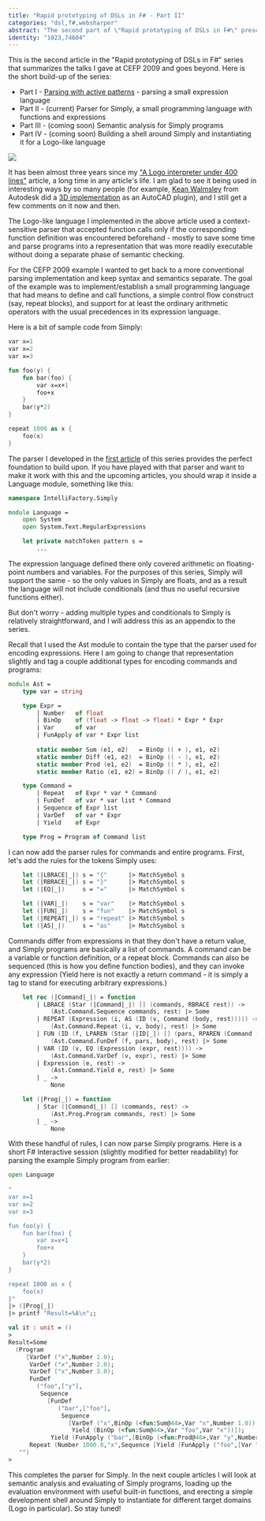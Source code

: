 ```yaml
---
title: "Rapid prototyping of DSLs in F# - Part II"
categories: "dsl,f#,websharper"
abstract: "The second part of \"Rapid prototyping of DSLs in F#\" presents the parser for Simply, a small programming language with functions and expressions."
identity: "1023,74604"
---
```

This is the second article in the "Rapid prototyping of DSLs in F#" series that summarizes the talks I gave at CEFP 2009 and goes beyond. Here is the short build-up of the series:


 * Part I - [Parsing with active patterns](//intellifactory.com/user/granicz/20090523-parsing-with-active-patterns) - parsing a small expression language
 * Part II - (current) Parser for Simply, a small programming language with functions and expressions
 * Part III - (coming soon) Semantic analysis for Simply programs
 * Part IV - (coming soon) Building a shell around Simply and instantiating it for a Logo-like language



![](/assets/Simply-Logo.png)

It has been almost three years since my ["A Logo interpreter under 400 lines"](http://www.intellifactory.com/articles/LogoInterpreter.aspx) article, a long time in any article's life. I am glad to see it being used in interesting ways by so many people (for example, [Kean Walmsley](http://through-the-interface.typepad.com/through_the_interface/) from Autodesk did a [3D implementation](http://through-the-interface.typepad.com/through_the_interface/2008/07/a-simple-3d-log.html) as an AutoCAD plugin), and I still get a few comments on it now and then.

The Logo-like language I implemented in the above article used a context-sensitive parser that accepted function calls only if the corresponding function definition was encountered beforehand - mostly to save some time and parse programs into a representation that was more readily executable without doing a separate phase of semantic checking.

For the CEFP 2009 example I wanted to get back to a more conventional parsing implementation and keep syntax and semantics separate. The goal of the example was to implement/establish a small programming language that had means to define and call functions, a simple control flow construct (say, repeat blocks), and support for at least the ordinary arithmetic operators with the usual precedences in its expression language.

Here is a bit of sample code from Simply:

```fsharp
var x=1
var x=2
var x=3

fun foo(y) {
    fun bar(foo) {
        var x=x+1
        foo+x
    }
    bar(y*2)
}

repeat 1000 as x {
    foo(x)
}
```

The parser I developed in the [first article](//intellifactory.com/user/granicz/20090523-parsing-with-active-patterns) of this series provides the perfect foundation to build upon. If you have played with that parser and want to make it work with this and the upcoming articles, you should wrap it inside a Language module, something like this:

```fsharp
namespace IntelliFactory.Simply

module Language =
    open System
    open System.Text.RegularExpressions

    let private matchToken pattern s =
        ...
```

The expression language defined there only covered arithmetic on floating-point numbers and variables. For the purposes of this series, Simply will support the same - so the only values in Simply are floats, and as a result the language will not include conditionals (and thus no useful recursive functions either).

But don't worry - adding multiple types and conditionals to Simply is relatively straightforward, and I will address this as an appendix to the series.

Recall that I used the Ast module to contain the type that the parser used for encoding expressions. Here I am going to change that representation slightly and tag a couple additional types for encoding commands and programs:

```fsharp
module Ast =
    type var = string

    type Expr =
        | Number   of float
        | BinOp    of (float -> float -> float) * Expr * Expr
        | Var      of var
        | FunApply of var * Expr list
        
        static member Sum (e1, e2)   = BinOp (( + ), e1, e2)
        static member Diff (e1, e2)  = BinOp (( - ), e1, e2)
        static member Prod (e1, e2)  = BinOp (( * ), e1, e2)
        static member Ratio (e1, e2) = BinOp (( / ), e1, e2)

    type Command =
        | Repeat   of Expr * var * Command
        | FunDef   of var * var list * Command
        | Sequence of Expr list
        | VarDef   of var * Expr
        | Yield    of Expr

    type Prog = Program of Command list
```

I can now add the parser rules for commands and entire programs. First, let's add the rules for the tokens Simply uses:

```fsharp
    let (|LBRACE|_|) s = "{"      |> MatchSymbol s
    let (|RBRACE|_|) s = "}"      |> MatchSymbol s
    let (|EQ|_|)     s = "="      |> MatchSymbol s

    let (|VAR|_|)    s = "var"    |> MatchSymbol s
    let (|FUN|_|)    s = "fun"    |> MatchSymbol s
    let (|REPEAT|_|) s = "repeat" |> MatchSymbol s
    let (|AS|_|)     s = "as"     |> MatchSymbol s
```

Commands differ from expressions in that they don't have a return value, and Simply programs are basically a list of commands. A command can be a variable or function definition, or a repeat block. Commands can also be sequenced (this is how you define function bodies), and they can invoke any expression (Yield here is not exactly a return command - it is simply a tag to stand for executing arbitrary expressions.)

```fsharp
    let rec (|Command|_|) = function
        | LBRACE (Star (|Command|_|) [] (commands, RBRACE rest)) ->
            (Ast.Command.Sequence commands, rest) |> Some
        | REPEAT (Expression (i, AS (ID (v, Command (body, rest))))) ->
            (Ast.Command.Repeat (i, v, body), rest) |> Some
        | FUN (ID (f, LPAREN (Star (|ID|_|) [] (pars, RPAREN (Command (body, rest)))))) ->
            (Ast.Command.FunDef (f, pars, body), rest) |> Some
        | VAR (ID (v, EQ (Expression (expr, rest)))) ->
            (Ast.Command.VarDef (v, expr), rest) |> Some
        | Expression (e, rest) ->
            (Ast.Command.Yield e, rest) |> Some
        | _ ->
            None

    let (|Prog|_|) = function
        | Star (|Command|_|) [] (commands, rest) ->
            (Ast.Prog.Program commands, rest) |> Some
        | _ ->
            None
```

With these handful of rules, I can now parse Simply programs. Here is a short F# Interactive session (slightly modified for better readability) for parsing the example Simply program from earlier:

```fsharp
open Language
    
"
var x=1
var x=2
var x=3

fun foo(y) {
    fun bar(foo) {
        var x=x+1
        foo+x
    }
    bar(y*2)
}

repeat 1000 as x {
    foo(x)
}"
|> (|Prog|_|)
|> printf "Result=%A\n";;

val it : unit = ()
> 
Result=Some
  (Program
     [VarDef ("x",Number 1.0);
      VarDef ("x",Number 2.0);
      VarDef ("x",Number 3.0);
      FunDef
        ("foo",["y"],
         Sequence
           [FunDef
              ("bar",["foo"],
               Sequence
                 [VarDef ("x",BinOp (<fun:Sum@44>,Var "x",Number 1.0));
                  Yield (BinOp (<fun:Sum@44>,Var "foo",Var "x"))]);
            Yield (FunApply ("bar",[BinOp (<fun:Prod@46>,Var "y",Number 2.0)]))]);
      Repeat (Number 1000.0,"x",Sequence [Yield (FunApply ("foo",[Var "x"]))])],
   "")
>
```

This completes the parser for Simply. In the next couple articles I will look at semantic analysis and evaluating of Simply programs, loading up the evaluation environment with useful built-in functions, and erecting a simple development shell around Simply to instantiate for different target domains (Logo in particular). So stay tuned!
